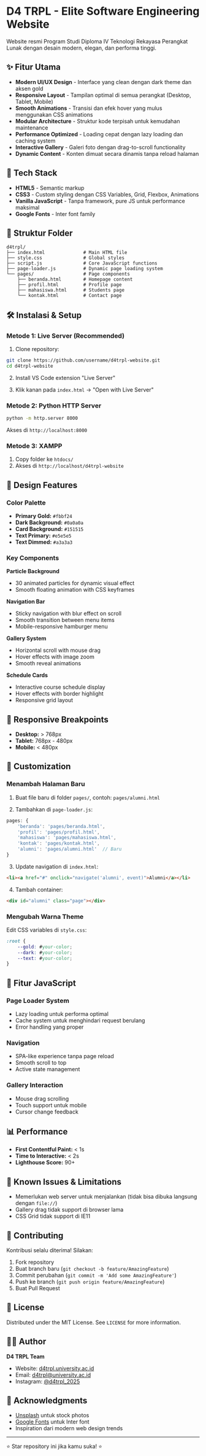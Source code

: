 # D4 TRPL - Elite Software Engineering Website

Website resmi Program Studi Diploma IV Teknologi Rekayasa Perangkat Lunak dengan desain modern, elegan, dan performa tinggi.

## ✨ Fitur Utama

- **Modern UI/UX Design** - Interface yang clean dengan dark theme dan aksen gold
- **Responsive Layout** - Tampilan optimal di semua perangkat (Desktop, Tablet, Mobile)
- **Smooth Animations** - Transisi dan efek hover yang mulus menggunakan CSS animations
- **Modular Architecture** - Struktur kode terpisah untuk kemudahan maintenance
- **Performance Optimized** - Loading cepat dengan lazy loading dan caching system
- **Interactive Gallery** - Galeri foto dengan drag-to-scroll functionality
- **Dynamic Content** - Konten dimuat secara dinamis tanpa reload halaman

## 🚀 Tech Stack

- **HTML5** - Semantic markup
- **CSS3** - Custom styling dengan CSS Variables, Grid, Flexbox, Animations
- **Vanilla JavaScript** - Tanpa framework, pure JS untuk performance maksimal
- **Google Fonts** - Inter font family

## 📂 Struktur Folder

```
d4trpl/
├── index.html              # Main HTML file
├── style.css               # Global styles
├── script.js               # Core JavaScript functions
├── page-loader.js          # Dynamic page loading system
└── pages/                  # Page components
    ├── beranda.html        # Homepage content
    ├── profil.html         # Profile page
    ├── mahasiswa.html      # Students page
    └── kontak.html         # Contact page
```

## 🛠️ Instalasi & Setup

### Metode 1: Live Server (Recommended)

1. Clone repository:
```bash
git clone https://github.com/username/d4trpl-website.git
cd d4trpl-website
```

2. Install VS Code extension "Live Server"

3. Klik kanan pada `index.html` → "Open with Live Server"

### Metode 2: Python HTTP Server

```bash
python -m http.server 8000
```
Akses di `http://localhost:8000`

### Metode 3: XAMPP

1. Copy folder ke `htdocs/`
2. Akses di `http://localhost/d4trpl-website`

## 🎨 Design Features

### Color Palette
- **Primary Gold:** `#fbbf24`
- **Dark Background:** `#0a0a0a`
- **Card Background:** `#151515`
- **Text Primary:** `#e5e5e5`
- **Text Dimmed:** `#a3a3a3`

### Key Components

**Particle Background**
- 30 animated particles for dynamic visual effect
- Smooth floating animation with CSS keyframes

**Navigation Bar**
- Sticky navigation with blur effect on scroll
- Smooth transition between menu items
- Mobile-responsive hamburger menu

**Gallery System**
- Horizontal scroll with mouse drag
- Hover effects with image zoom
- Smooth reveal animations

**Schedule Cards**
- Interactive course schedule display
- Hover effects with border highlight
- Responsive grid layout

## 📱 Responsive Breakpoints

- **Desktop:** > 768px
- **Tablet:** 768px - 480px
- **Mobile:** < 480px

## 🔧 Customization

### Menambah Halaman Baru

1. Buat file baru di folder `pages/`, contoh: `pages/alumni.html`

2. Tambahkan di `page-loader.js`:
```javascript
pages: {
    'beranda': 'pages/beranda.html',
    'profil': 'pages/profil.html',
    'mahasiswa': 'pages/mahasiswa.html',
    'kontak': 'pages/kontak.html',
    'alumni': 'pages/alumni.html'  // Baru
}
```

3. Update navigation di `index.html`:
```html
<li><a href="#" onclick="navigate('alumni', event)">Alumni</a></li>
```

4. Tambah container:
```html
<div id="alumni" class="page"></div>
```

### Mengubah Warna Theme

Edit CSS variables di `style.css`:
```css
:root {
    --gold: #your-color;
    --dark: #your-color;
    --text: #your-color;
}
```

## 🌟 Fitur JavaScript

### Page Loader System
- Lazy loading untuk performa optimal
- Cache system untuk menghindari request berulang
- Error handling yang proper

### Navigation
- SPA-like experience tanpa page reload
- Smooth scroll to top
- Active state management

### Gallery Interaction
- Mouse drag scrolling
- Touch support untuk mobile
- Cursor change feedback

## 📊 Performance

- **First Contentful Paint:** < 1s
- **Time to Interactive:** < 2s
- **Lighthouse Score:** 90+

## 🐛 Known Issues & Limitations

- Memerlukan web server untuk menjalankan (tidak bisa dibuka langsung dengan `file://`)
- Gallery drag tidak support di browser lama
- CSS Grid tidak support di IE11

## 🤝 Contributing

Kontribusi selalu diterima! Silakan:

1. Fork repository
2. Buat branch baru (`git checkout -b feature/AmazingFeature`)
3. Commit perubahan (`git commit -m 'Add some AmazingFeature'`)
4. Push ke branch (`git push origin feature/AmazingFeature`)
5. Buat Pull Request

## 📝 License

Distributed under the MIT License. See `LICENSE` for more information.

## 👨‍💻 Author

**D4 TRPL Team**
- Website: [d4trpl.university.ac.id](https://d4trpl.university.ac.id)
- Email: d4trpl@university.ac.id
- Instagram: [@d4trpl_2025](https://instagram.com/d4trpl_2025)

## 🙏 Acknowledgments

- [Unsplash](https://unsplash.com) untuk stock photos
- [Google Fonts](https://fonts.google.com) untuk Inter font
- Inspiration dari modern web design trends

---

⭐ Star repository ini jika kamu suka! ⭐
